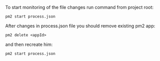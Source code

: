 To start monitoring of the file changes run command from project root:

```
pm2 start process.json
```

After changes in process.json file you should remove existing pm2 app:

```
pm2 delete <appId>
```

and then recreate him:

```
pm2 start process.json
```